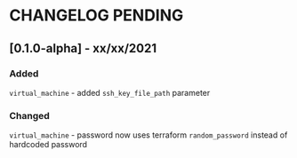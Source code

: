 CHANGELOG PENDING
=========

## [0.1.0-alpha] - xx/xx/2021

### Added

`virtual_machine` - added `ssh_key_file_path` parameter

### Changed

`virtual_machine` - password now uses terraform `random_password` instead of hardcoded password

